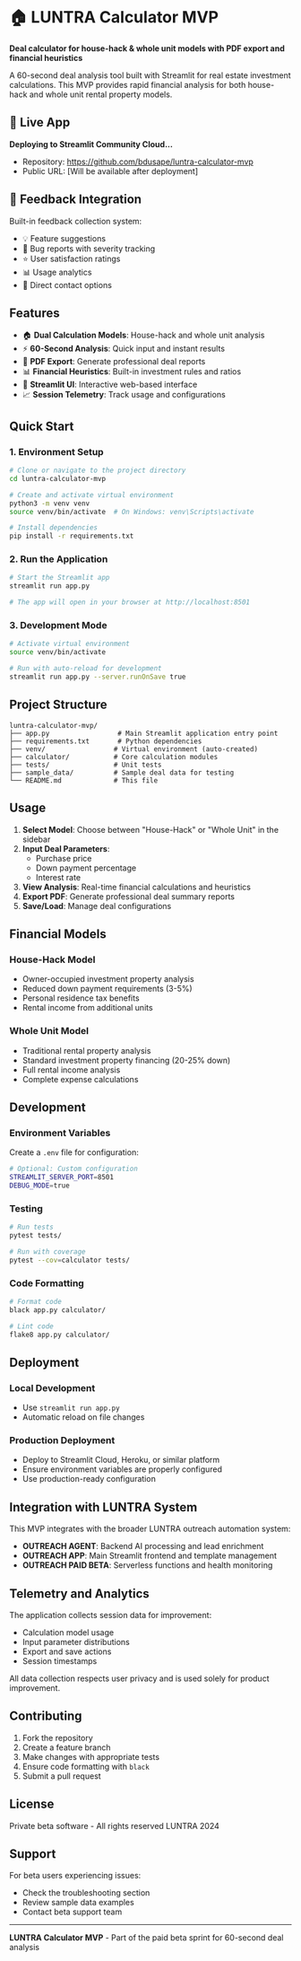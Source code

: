 # 🏠 LUNTRA Calculator MVP

**Deal calculator for house-hack & whole unit models with PDF export and financial heuristics**

A 60-second deal analysis tool built with Streamlit for real estate investment calculations. This MVP provides rapid financial analysis for both house-hack and whole unit rental property models.

## 🚀 **Live App**
**Deploying to Streamlit Community Cloud...**
- Repository: https://github.com/bdusape/luntra-calculator-mvp
- Public URL: [Will be available after deployment]

## 💬 **Feedback Integration**
Built-in feedback collection system:
- 💡 Feature suggestions
- 🐛 Bug reports with severity tracking
- ⭐ User satisfaction ratings
- 📊 Usage analytics
- 📧 Direct contact options

## Features

- 🏠 **Dual Calculation Models**: House-hack and whole unit analysis
- ⚡ **60-Second Analysis**: Quick input and instant results
- 📄 **PDF Export**: Generate professional deal reports
- 📊 **Financial Heuristics**: Built-in investment rules and ratios
- 🔧 **Streamlit UI**: Interactive web-based interface
- 📈 **Session Telemetry**: Track usage and configurations

## Quick Start

### 1. Environment Setup

```bash
# Clone or navigate to the project directory
cd luntra-calculator-mvp

# Create and activate virtual environment
python3 -m venv venv
source venv/bin/activate  # On Windows: venv\Scripts\activate

# Install dependencies
pip install -r requirements.txt
```

### 2. Run the Application

```bash
# Start the Streamlit app
streamlit run app.py

# The app will open in your browser at http://localhost:8501
```

### 3. Development Mode

```bash
# Activate virtual environment
source venv/bin/activate

# Run with auto-reload for development
streamlit run app.py --server.runOnSave true
```

## Project Structure

```
luntra-calculator-mvp/
├── app.py                 # Main Streamlit application entry point
├── requirements.txt       # Python dependencies
├── venv/                 # Virtual environment (auto-created)
├── calculator/           # Core calculation modules
├── tests/                # Unit tests
├── sample_data/          # Sample deal data for testing
└── README.md             # This file
```

## Usage

1. **Select Model**: Choose between "House-Hack" or "Whole Unit" in the sidebar
2. **Input Deal Parameters**: 
   - Purchase price
   - Down payment percentage
   - Interest rate
3. **View Analysis**: Real-time financial calculations and heuristics
4. **Export PDF**: Generate professional deal summary reports
5. **Save/Load**: Manage deal configurations

## Financial Models

### House-Hack Model
- Owner-occupied investment property analysis
- Reduced down payment requirements (3-5%)
- Personal residence tax benefits
- Rental income from additional units

### Whole Unit Model
- Traditional rental property analysis
- Standard investment property financing (20-25% down)
- Full rental income analysis
- Complete expense calculations

## Development

### Environment Variables

Create a `.env` file for configuration:

```bash
# Optional: Custom configuration
STREAMLIT_SERVER_PORT=8501
DEBUG_MODE=true
```

### Testing

```bash
# Run tests
pytest tests/

# Run with coverage
pytest --cov=calculator tests/
```

### Code Formatting

```bash
# Format code
black app.py calculator/

# Lint code
flake8 app.py calculator/
```

## Deployment

### Local Development
- Use `streamlit run app.py`
- Automatic reload on file changes

### Production Deployment
- Deploy to Streamlit Cloud, Heroku, or similar platform
- Ensure environment variables are properly configured
- Use production-ready configuration

## Integration with LUNTRA System

This MVP integrates with the broader LUNTRA outreach automation system:

- **OUTREACH AGENT**: Backend AI processing and lead enrichment
- **OUTREACH APP**: Main Streamlit frontend and template management
- **OUTREACH PAID BETA**: Serverless functions and health monitoring

## Telemetry and Analytics

The application collects session data for improvement:
- Calculation model usage
- Input parameter distributions  
- Export and save actions
- Session timestamps

All data collection respects user privacy and is used solely for product improvement.

## Contributing

1. Fork the repository
2. Create a feature branch
3. Make changes with appropriate tests
4. Ensure code formatting with `black`
5. Submit a pull request

## License

Private beta software - All rights reserved LUNTRA 2024

## Support

For beta users experiencing issues:
- Check the troubleshooting section
- Review sample data examples
- Contact beta support team

---

**LUNTRA Calculator MVP** - Part of the paid beta sprint for 60-second deal analysis